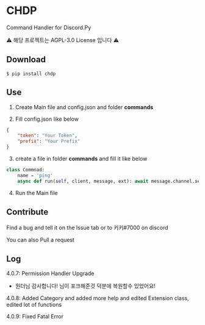 # CHDP
Command Handler for Discord.Py

⚠ 해당 프로젝트는  AGPL-3.0 License 입니다 ⚠


## Download
```shell
$ pip install chdp
```

## Use
1. Create Main file and config.json and folder **commands**

2. Fill config.json like below
```json
{
    "token": "Your Token",
    "prefix": "Your Prefix"
}
```

3. create a file in folder **commands** and fill it like below
```python
class Commnad:
    name = 'ping'
    async def run(self, client, message, ext): await message.channel.send('pong')
```

4. Run the Main file

## Contribute
Find a bug and tell it on the Issue tab or to 키키#7000 on discord

You can also Pull a request


## Log
4.0.7: Permission Handler Upgrade
+ 원더님 감사합니다! 님이 포크해준것 덕분에 복원할수 있었어요!

4.0.8: Added Category and added more help and edited Extension class, edited lot of functions

4.0.9: Fixed Fatal Error
